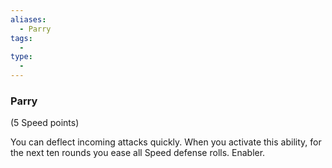 ```yaml
---
aliases:
  - Parry
tags:
  - 
type:
  - 
---
```

### Parry

(5 Speed points)

You can deflect incoming attacks quickly. When you activate this ability, for the next ten rounds you ease all Speed defense rolls. Enabler.